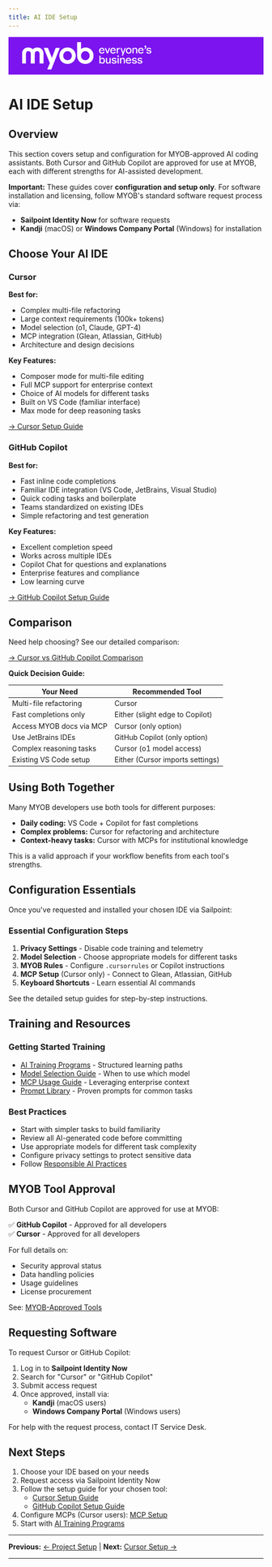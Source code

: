 ```yaml
---
title: AI IDE Setup
---
```


![MYOB Banner](../../../assets/images/myob-banner.png)

# AI IDE Setup

## Overview

This section covers setup and configuration for MYOB-approved AI coding assistants. Both Cursor and GitHub Copilot are approved for use at MYOB, each with different strengths for AI-assisted development.

**Important:** These guides cover **configuration and setup only**. For software installation and licensing, follow MYOB's standard software request process via:
- **Sailpoint Identity Now** for software requests
- **Kandji** (macOS) or **Windows Company Portal** (Windows) for installation

## Choose Your AI IDE

### Cursor

**Best for:**
- Complex multi-file refactoring
- Large context requirements (100k+ tokens)
- Model selection (o1, Claude, GPT-4)
- MCP integration (Glean, Atlassian, GitHub)
- Architecture and design decisions

**Key Features:**
- Composer mode for multi-file editing
- Full MCP support for enterprise context
- Choice of AI models for different tasks
- Built on VS Code (familiar interface)
- Max mode for deep reasoning tasks

[→ Cursor Setup Guide](cursor-setup.md)

### GitHub Copilot

**Best for:**
- Fast inline code completions
- Familiar IDE integration (VS Code, JetBrains, Visual Studio)
- Quick coding tasks and boilerplate
- Teams standardized on existing IDEs
- Simple refactoring and test generation

**Key Features:**
- Excellent completion speed
- Works across multiple IDEs
- Copilot Chat for questions and explanations
- Enterprise features and compliance
- Low learning curve

[→ GitHub Copilot Setup Guide](github-copilot-setup.md)

## Comparison

Need help choosing? See our detailed comparison:

[→ Cursor vs GitHub Copilot Comparison](copilot-vs-cursor.md)

**Quick Decision Guide:**

| Your Need | Recommended Tool |
|-----------|------------------|
| Multi-file refactoring | Cursor |
| Fast completions only | Either (slight edge to Copilot) |
| Access MYOB docs via MCP | Cursor (only option) |
| Use JetBrains IDEs | GitHub Copilot (only option) |
| Complex reasoning tasks | Cursor (o1 model access) |
| Existing VS Code setup | Either (Cursor imports settings) |

## Using Both Together

Many MYOB developers use both tools for different purposes:

- **Daily coding:** VS Code + Copilot for fast completions
- **Complex problems:** Cursor for refactoring and architecture
- **Context-heavy tasks:** Cursor with MCPs for institutional knowledge

This is a valid approach if your workflow benefits from each tool's strengths.

## Configuration Essentials

Once you've requested and installed your chosen IDE via Sailpoint:

### Essential Configuration Steps

1. **Privacy Settings** - Disable code training and telemetry
2. **Model Selection** - Choose appropriate models for different tasks
3. **MYOB Rules** - Configure `.cursorrules` or Copilot instructions
4. **MCP Setup** (Cursor only) - Connect to Glean, Atlassian, GitHub
5. **Keyboard Shortcuts** - Learn essential AI commands

See the detailed setup guides for step-by-step instructions.

## Training and Resources

### Getting Started Training

- [AI Training Programs](../ai-training-programs.md) - Structured learning paths
- [Model Selection Guide](../choosing-the-right-model.md) - When to use which model
- [MCP Usage Guide](../../feature-development/mcp-usage.md) - Leveraging enterprise context
- [Prompt Library](../../appendix/prompt-library/README.md) - Proven prompts for common tasks

### Best Practices

- Start with simpler tasks to build familiarity
- Review all AI-generated code before committing
- Use appropriate models for different task complexity
- Configure privacy settings to protect sensitive data
- Follow [Responsible AI Practices](../../responsible-practices/README.md)

## MYOB Tool Approval

Both Cursor and GitHub Copilot are approved for use at MYOB:

✅ **GitHub Copilot** - Approved for all developers  
✅ **Cursor** - Approved for all developers

For full details on:
- Security approval status
- Data handling policies
- Usage guidelines
- License procurement

See: [MYOB-Approved Tools](../../appendix/MYOB-approved-tools.md)

## Requesting Software

To request Cursor or GitHub Copilot:

1. Log in to **Sailpoint Identity Now**
2. Search for "Cursor" or "GitHub Copilot"
3. Submit access request
4. Once approved, install via:
   - **Kandji** (macOS users)
   - **Windows Company Portal** (Windows users)

For help with the request process, contact IT Service Desk.

## Next Steps

1. Choose your IDE based on your needs
2. Request access via Sailpoint Identity Now
3. Follow the setup guide for your chosen tool:
   - [Cursor Setup Guide](cursor-setup.md)
   - [GitHub Copilot Setup Guide](github-copilot-setup.md)
4. Configure MCPs (Cursor users): [MCP Setup](../../feature-development/mcp-usage.md)
5. Start with [AI Training Programs](../ai-training-programs.md)

---

**Previous:** [← Project Setup](../project-setup.md) | **Next:** [Cursor Setup →](cursor-setup.md)

---

